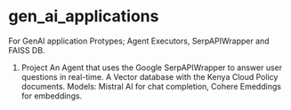 # gen_ai_applications
For GenAI application Protypes; Agent Executors, SerpAPIWrapper and FAISS DB.
1. Project
   An Agent that uses the Google SerpAPIWrapper to answer user questions in real-time.
   A Vector database with the Kenya Cloud Policy documents.
   Models: Mistral AI for chat completion, Cohere Emeddings for embeddings.
   
